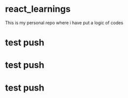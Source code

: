 # react_learnings
This is my personal repo where i have put a logic of codes
# test push
# test push
# test push

